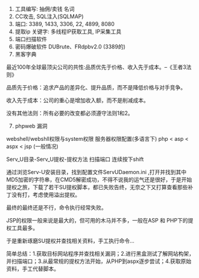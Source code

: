 1. 工具编写: 抽佣/卖钱
名词
0. CC攻击, SQL注入(SQLMAP)
1. 端口: 
3389, 1433, 3306, 22, 4899, 8080
2. 提取ip 关键字: 多线程IP获取工具, IP采集工具
3. 端口扫描软件
4. 密码爆破软件
DUBrute、FRdpbv2.0 (3389的)
5. 黑客字典

最近100年全球最顶尖公司的共性:品质优先于价格、收入先于成本。–《王者3法则》

品质先于价格：追求产品的差异化、提升品质，而不是降低价格与对手竞争。

收入先于成本：公司的重心是增加收入额，而不是削减成本。

没有其他法则：所有必要的改变都必须遵守法则1和2。


7. phpweb 漏洞

webshell/webshll权限与system权限
服务器权限配置(多语言下) php < asp < aspx < jsp (一般情况)

Serv_U目录-Serv_U提权-提权方法
扫描端口
连续按下shift

通过浏览Serv-U安装目录，找到配置文件ServUDaemon.ini ,打开并找到其中MD5加密的字符串，在CMD5解密成功，不得不说我的运气还是很好，于是开始提权之旅，下载了若干SU提权脚本，都已失败告终，无奈之下又打算查看那些补丁没有打，考虑使用溢出提权。

最终的最终还是不行，命令执行经常失败。

JSP的权限一般来说是最大的，但可用的木马并不多，一般在ASP 和 PHP下的提权工具最多。

于是重新琢磨SU提权并查找相关资料，手工执行命令…


简单总结：1.获取目标网站程序并查找相关漏洞；2.进行黑盒测试了解网站构架，并扫描端口；3.从最常规的提权方法开始，从PHP到aspx逐步尝试；4.获取原始资料，手工代替脚本。 